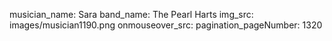 musician_name: Sara
band_name: The Pearl Harts
img_src: images/musician1190.png
onmouseover_src: 
pagination_pageNumber: 1320